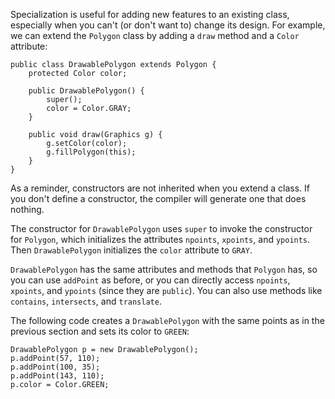 Specialization is useful for adding new features to an existing class, especially when you can't (or don't want to) change its design. For example, we can extend the `Polygon` class by adding a `draw` method and a `Color` attribute:

```code
public class DrawablePolygon extends Polygon {
    protected Color color;

    public DrawablePolygon() {
        super();
        color = Color.GRAY;
    }

    public void draw(Graphics g) {
        g.setColor(color);
        g.fillPolygon(this);
    }
}
```

As a reminder, constructors are not inherited when you extend a class. If you don't define a constructor, the compiler will generate one that does nothing.

The constructor for `DrawablePolygon` uses `super` to invoke the constructor for `Polygon`, which initializes the attributes `npoints`, `xpoints`, and `ypoints`. Then `DrawablePolygon` initializes the `color` attribute to `GRAY`.

`DrawablePolygon` has the same attributes and methods that `Polygon` has, so you can use `addPoint` as before, or you can directly access `npoints`, `xpoints`, and `ypoints` (since they are `public`). You can also use methods like `contains`, `intersects`, and `translate`.

The following code creates a `DrawablePolygon` with the same points as in the previous section and sets its color to `GREEN`:

```code
DrawablePolygon p = new DrawablePolygon();
p.addPoint(57, 110);
p.addPoint(100, 35);
p.addPoint(143, 110);
p.color = Color.GREEN;
```